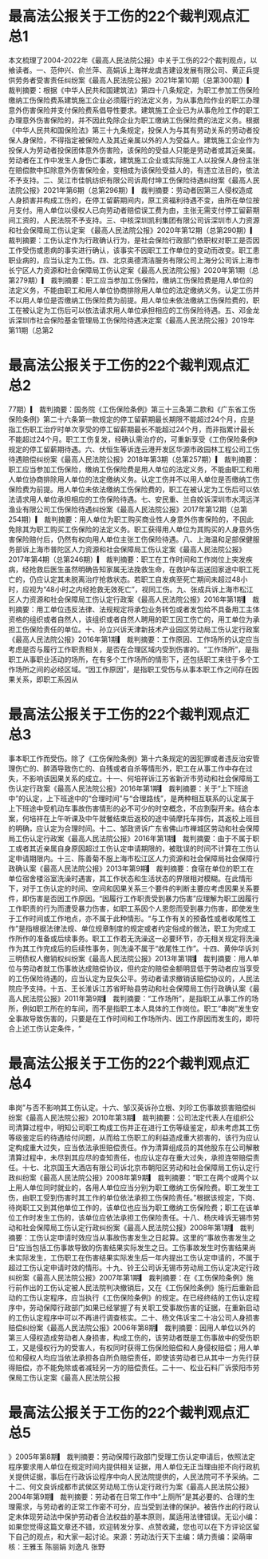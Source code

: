 # 最高法公报关于工伤的22个裁判观点汇总1

本文梳理了2004-2022年《最高人民法院公报》中关于工伤的22个裁判观点，以飨读者。一、范仲兴、俞兰萍、高娟诉上海祥龙虞吉建设发展有限公司、黄正兵提供劳务者受害责任纠纷案《最高人民法院公报》2021年第10期（总第300期）▎ 裁判摘要：根据《中华人民共和国建筑法》第四十八条规定，为职工参加工伤保险缴纳工伤保险费系建筑施工企业必须履行的法定义务，为从事危险作业的职工办理意外伤害保险并支付保险费系倡导性要求。建筑施工企业已为从事危险工作的职工办理意外伤害保险的，并不因此免除企业为职工缴纳工伤保险费的法定义务。根据《中华人民共和国保险法》第三十九条规定，投保人为与其有劳动关系的劳动者投保人身保险，不得指定被保险人及其近亲属以外的人为受益人。建筑施工企业作为投保人为劳动者投保团体意外伤害险，该保险的受益人只能是劳动者或其近亲属。劳动者在工作中发生人身伤亡事故，建筑施工企业或实际施工人以投保人身份主张在赔偿款中扣除意外伤害保险金，变相成为该保险受益人的，有违立法目的，依法不予支持。二、吴江市佳帆纺织有限公司诉周付坤工伤保险待遇纠纷案《最高人民法院公报》2021年第6期（总第296期）▎ 裁判摘要：劳动者因第三人侵权造成人身损害并构成工伤的，在停工留薪期间内，原工资福利待遇不变，由所在单位按月支付。用人单位以侵权人已向劳动者赔偿误工费为由，主张无需支付停工留薪期间工资的，人民法院不予支持。三、中核深圳凯利集团有限公司诉深圳市人力资源和社会保障局工伤认定案 《最高人民法院公报》2020年第12期（总第290期）▎ 裁判摘要：工伤认定作为行政确认行为，是社会保险行政部门依职权对职工是否因工作受伤或患病的事实进行确认，该事实不因职工工作单位的变动而改变。职工患职业病的，应当认定为工伤。四、北京奥德清洁服务有限公司上海分公司诉上海市长宁区人力资源和社会保障局工伤认定案《最高人民法院公报》2020年第1期（总第279期）▎ 裁判摘要：职工应当参加工伤保险，缴纳工伤保险费是用人单位的法定义务，不能由职工和用人单位协商排除用人单位的法定缴纳义务。认定工伤并不以用人单位是否缴纳工伤保险费为前提。用人单位未依法缴纳工伤保险费的，职工在被认定为工伤后可以依法请求用人单位承担相应的工伤保险待遇。五、邓金龙诉深圳市社会保险基金管理局工伤保险待遇决定案《最高人民法院公报》2019年第11期（总第2

# 最高法公报关于工伤的22个裁判观点汇总2

77期）▎ 裁判摘要：国务院《工伤保险条例》第三十三条第二款和《广东省工伤保险条例》第二十六条第一款规定的停工留薪期最长期限不能超过24个月，应是指工伤职工治疗时单次享受的停工留薪期最长不能超过24个月，而非指累计最长不能超过24个月。职工工伤复发，经确认需治疗的，可重新享受《工伤保险条例》规定的停工留薪期待遇。六、伏恒生等诉连云港开发区华源市政园林工程公司工伤待遇赔偿纠纷案《最高人民法院公报》2018年第3期（总第257期）▎ 裁判摘要：职工应当参加工伤保险，缴纳工伤保险费是用人单位的法定义务，不能由职工和用人单位协商排除用人单位的法定缴纳义务。认定工伤并不以用人单位是否缴纳工伤保险费为前提。用人单位未依法缴纳工伤保险费的，职工在被认定为工伤后可以依法请求用人单位承担相应的工伤保险待遇。七、安民重、兰自姣诉深圳市水湾远洋渔业有限公司工伤保险待遇纠纷案《最高人民法院公报》2017年第12期（总第254期）▎ 裁判摘要：用人单位为职工购买商业性人身意外伤害保险的，不因此免除其为职工购买工伤保险的法定义务。职工获得用人单位为其购买的人身意外伤害保险赔付后，仍然有权向用人单位主张工伤保险待遇。八、上海温和足部保健服务部诉上海市普陀区人力资源和社会保障局工伤认定案《最高人民法院公报》 2017年第4期（总第246期）▎ 裁判摘要：职工在工作时间和工作岗位上突发疾病，经抢救后医生虽然明确告知家属无法挽救生命，在救护车运送回家途中职工死亡的，仍应认定其未脱离治疗抢救状态。若职工自发病至死亡期间未超过48小时，应视为“48小时之内经抢救无效死亡”，视同工伤。九、张成兵诉上海市松江区人力资源和社会保障局工伤认定行政案《最高人民法院公报》2016年第1期▎ 裁判摘要：用工单位违反法律、法规规定将承包业务转包或者发包给不具备用工主体资格的组织或者自然人，该组织或者自然人聘用的职工因工伤亡的，用工单位为承担工伤保险责任的单位。十、孙立兴诉天津新技术产业园区劳动局工伤认定行政案《最高人民法院公报》2016年第1期▎ 裁判摘要：工作原因、工作场所的认定应当考虑是否与履行工作职责相关，是否在合理区域内受到伤害的。“工作场所”，是指职工从事职业活动的场所，在有多个工作场所的情形下，还包括职工来往于多个工作场所之间的必经区域。“因工作原因”，是指职工受伤与从事本职工作之间存在因果关系，即职工系因从

# 最高法公报关于工伤的22个裁判观点汇总3

事本职工作而受伤。除了《工伤保险条例》第十六条规定的因犯罪或者违反治安管理伤亡的、醉酒导致伤亡的、自残或者自杀等情形外，职工在从事工作中存在过失，不影响该因果关系的成立。十一、何培祥诉江苏省新沂市劳动和社会保障局工伤认定行政案《最高人民法院公报》2016年第1期▎ 裁判摘要：关于“上下班途中”的认定，上下班途中的“合理时间”与“合理路线”，是两种相互联系的认定属于上下班途中受机动车事故伤害情形的必不可少的时空概念，不应割裂开来。结合本案，何培祥在上午听课及中午就餐结束后返校的途中骑摩托车摔伤，其返校上班目的明确，应认定为合理时间。十二、邹政贤诉广东省佛山市禅城区劳动和社会保障局工伤认定行政案《最高人民法院公报》2016年第1期▎ 裁判摘要：由于不属于职工或者其近亲属自身原因超过工伤认定申请期限的，被耽误的时间不计算在工伤认定申请期限内。十三、陈善菊不服上海市松江区人力资源和社会保障局社会保障行政确认案《最高人民法院公报》2013年第9期▎ 裁判摘要：食宿在单位的职工在单位宿舍楼浴室洗澡时遇害，其工作状态和生活状态的界限相对模糊。在此情形下，对于工伤认定的时间、空间和因果关系三个要件的判断主要应考虑因果关系要件，即伤害是否因工作原因。“因履行工作职责受到暴力伤害”应理解为职工因履行工作职责的行为而遭受暴力伤害，如职工系因个人恩怨而受到暴力伤害，即使发生于工作时间或工作地点，亦不属于此种情形。“与工作有关的预备性或者收尾性工作”是指根据法律法规、单位规章制度的规定或者约定俗成的做法，职工为完成工作所作的准备或后续事务。职工工作若无洗澡这一必要环节，亦无相关规定将洗澡作为其工作完成后的后续性事务，则洗澡不属于“收尾性工作”。十四、黄仲华诉刘三明债权人撤销权纠纷案《最高人民法院公报》2013年第1期▎ 裁判摘要：用人单位与劳动者就工伤事故达成赔偿协议，但约定的赔偿金额明显低于劳动者应当享受的工伤保险待遇的，应当认定为显失公平。劳动者请求撤销该赔偿协议的，人民法院应予支持。十五、王长淮诉江苏省盱眙县劳动和社会保障局工伤行政确认案《最高人民法院公报》2011年第9期▎ 裁判摘要：“工作场所”，是指职工从事工作的场所，例如职工所在的车间，而不是指职工本人具体的工作岗位。职工“串岗”发生安全事故导致伤害的，只要是在工作时间和工作场所内、因工作原因而发生的，即符合上述工伤认定条件，“

# 最高法公报关于工伤的22个裁判观点汇总4

串岗”与否不影响其工伤认定。十六、邹汉英诉孙立根、刘珍工伤事故损害赔偿纠纷案《最高人民法院公报》2010年第3期▎ 裁判摘要：公司法定代表人在组织公司清算过程中，明知公司职工构成工伤并正在进行工伤等级鉴定，却未考虑其工伤等级鉴定后的待遇给付问题，从而给工伤职工的利益造成重大损害的，该行为应认定构成重大过失，应当依法承担赔偿责任。作为清算组成员的其他股东在公司解散清算过程中，未尽到其应尽的查知责任，也应认定存在重大过失，承担连带赔偿责任。十七、北京国玉大酒店有限公司诉北京市朝阳区劳动和社会保障局工伤认定行政纠纷案《最高人民法院公报》2008年第9期▎ 裁判摘要：“职工在两个或两个以上用人单位同时就业的，各用人单位应当分别为职工缴纳工伤保险费。职工发生工伤，由职工受到伤害时其工作的单位依法承担工伤保险责任。”根据该规定，下岗、待岗职工又到其他单位工作的，该单位也应当为职工缴纳工伤保险费；职工在该单位工作时发生工伤的，该单位应依法承担工伤保险责任。十八、杨庆峰诉无锡市劳动和社会保障局工伤认定行政纠纷案《最高人民法院公报》2008年第1期▎ 裁判摘要：工伤认定申请时效应当从事故伤害发生之日起算。这里的“事故伤害发生之日”应当包括工伤事故导致的伤害结果实际发生之日。工伤事故发生时伤害结果尚未实际发生，工伤职工在伤害结果实际发生后一年内提出工伤认定申请的，不属于超过工伤认定申请时效的情形。十九、铃王公司诉无锡市劳动局工伤认定决定行政纠纷案《最高人民法院公报》2007年第1期▎ 裁判摘要：在《工伤保险条例》施行前作出的工伤认定被人民法院判决撤销后，又在《工伤保险条例》施行后重新启动的工伤认定程序，应当执行《工伤保险条例》的规定。在已经终结的工伤认定程序中，劳动保障行政部门如果已经掌握了有关职工受事故伤害的证据，在重新启动的工伤认定程序中可以不再进行调查核实。二十、杨文伟诉宝二十冶公司人身损害赔偿纠纷案《最高人民法院公报》2006年第8期▎ 裁判摘要：因用人单位以外的第三人侵权造成劳动者人身损害，构成工伤的，该劳动者既是工伤事故中的受伤职工，又是侵权行为的受害人，有权同时获得工伤保险赔偿和人身侵权赔偿；用人单位和侵权人均应当依法承担各自所负赔偿责任，即使该劳动者已从其中一方先行获得赔偿，亦不能免除或者减轻另一方的赔偿责任。二十一、松业石料厂诉荥阳市劳保局工伤认定案《最高人民法院公报

# 最高法公报关于工伤的22个裁判观点汇总5

》2005年第8期▎ 裁判摘要：劳动保障行政部门受理工伤认定申请后，依照法定程序要求用人单位在规定时间内提供相关证据，用人单位无正当理由拒不向行政机关提供证据，事后在行政诉讼程序中向人民法院提供的，人民法院可不予采纳。二十二、何文良诉成都市武侯区劳动局工伤认定行政行为案《最高人民法院公报》2004年第9期▎ 裁判摘要：劳动者在日常工作中“上厕所”是其必要的、合理的生理需求，与劳动者的正常工作密不可分，应当受到法律的保护。被告作出的行政认定未体现劳动法中保护劳动者合法权益的基本原则，属适用法律错误。无讼小编：如果您觉得这篇文章还不错，欢迎转发分享、点赞收藏，您也可以在下方评论区留下自己的观点，和大家一起讨论。来源：劳动法行天下主编：靖力责编：梁萌审核：王雅玉 陈丽娟 刘逸凡 张野

